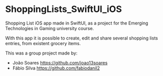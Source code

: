 # ShoppingLists_SwiftUI_iOS

Shopping List iOS app made in SwiftUI, as a project for the Emerging Technologies in Gaming university course.

With this app it is possible to create, edit and share several shopping lists entries, from existent grocery items.

This was a group project made by:
- João Soares https://github.com/joao13soares
- Fábio Silva https://github.com/fabiodanil2
